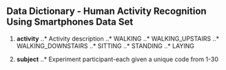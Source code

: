 ## Data Dictionary - Human Activity Recognition Using Smartphones Data Set ##

1. **activity**
   ..* Activity description
	..* WALKING
	..* WALKING_UPSTAIRS
	..* WALKING_DOWNSTAIRS
	..* SITTING
	..* STANDING
	..* LAYING


1. **subject**
   ..* Experiment participant-each given a unique code from 1-30

